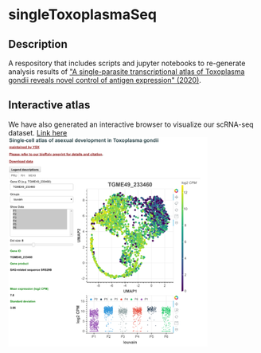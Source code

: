 # singleToxoplasmaSeq

Description
---------------------
A respository that includes scripts and jupyter notebooks to re-generate analysis results of ["A single-parasite transcriptional atlas of Toxoplasma gondii reveals novel control of antigen expression" (2020)](https://www.biorxiv.org/content/10.1101/656165v1?rss=1).

Interactive atlas
-----------------
We have also generated an interactive browser to visualize our scRNA-seq dataset. [Link here](http://st-atlas.org)
<img src="./images/st_atlas_example.png" title="Screenshot" width="400"/>

